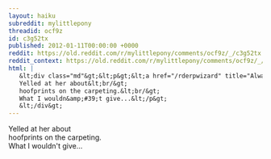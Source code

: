 ```yaml
---
layout: haiku
subreddit: mylittlepony
threadid: ocf9z
id: c3g52tx
published: 2012-01-11T00:00:00 +0000
reddit: https://old.reddit.com/r/mylittlepony/comments/ocf9z/_/c3g52tx
reddit_context: https://old.reddit.com/r/mylittlepony/comments/ocf9z/_/c3g52tx?context=3
html: |
   &lt;div class="md"&gt;&lt;p&gt;&lt;a href="/rderpwizard" title="Always Relevant / Indentations On The Heart / Paper Bag Princess"&gt;&lt;/a&gt;
   Yelled at her about&lt;br/&gt;
   hoofprints on the carpeting.&lt;br/&gt;
   What I wouldn&amp;#39;t give...&lt;/p&gt;
   &lt;/div&gt;
---
```


[](/rderpwizard "Always Relevant / Indentations On The Heart / Paper Bag Princess")
Yelled at her about  
hoofprints on the carpeting.  
What I wouldn't give...